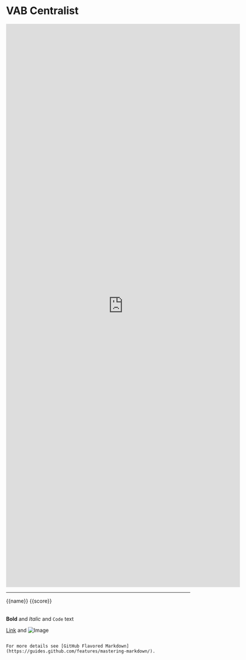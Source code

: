 # VAB Centralist

<iframe src="https://docs.google.com/forms/d/e/1FAIpQLSeOlva0dwgnuLdJOz_U_GPd6t6oQQ05XAa3hmjuqdqa2DBUCQ/viewform?usp=pp_url&entry.771913914=Personenvervoer&entry.677900382=VAB" width="640" height="1539" frameborder="0" marginheight="0" marginwidth="0">Loading…</iframe>



---


<script>
$(document).ready(function(){

var json = [{"name": "name1","score":"30"},{"name": "name2","score":"50"}];
//while running this code the template will be appended in your div with json data
$("#tbody").jPut({
    jsonData:json,
    //ajax_url:"youfile.json",  if you want to call from a json file
    name:"tbody_template",
});

});
</script>   

<div jput="tbody_template">
 <tr>
  <td>{{name}}</td>
  <td>{{score}}</td>
 </tr>
</div>

<table>
 <tbody id="tbody">
 </tbody>
</table>

**Bold** and _Italic_ and `Code` text

[Link](url) and ![Image](src)
```

For more details see [GitHub Flavored Markdown](https://guides.github.com/features/mastering-markdown/).
